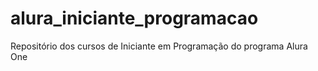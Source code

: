 # alura_iniciante_programacao
Repositório dos cursos de Iniciante em Programação do programa Alura One
